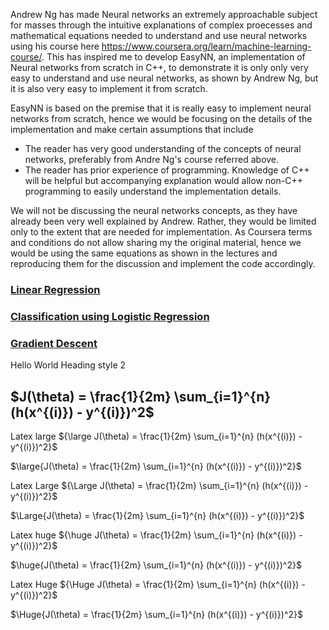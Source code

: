 Andrew Ng has made Neural networks an extremely approachable subject for masses through the intuitive explanations of complex proecesses and mathematical equations needed to understand and use neural networks using his course here https://www.coursera.org/learn/machine-learning-course/. This has inspired me to develop EasyNN, an implementation of Neural networks from scratch in C++, to demonstrate it is only only very easy to understand and use neural networks, as shown by Andrew Ng, but it is also very easy to implement it from scratch.

EasyNN is based on the premise that it is really easy to implement neural networks from scratch, hence we would be focusing on the details of the implementation and make certain assumptions that include

* The reader has very good understanding of the concepts of neural networks, preferably from Andre Ng's course referred above.
* The reader has prior experience of programming. Knowledge of C++ will be helpful but accompanying explanation would allow non-C++ programming to easily understand the implementation details.

We will not be discussing the neural networks concepts, as they have already been very well explained by Andrew. Rather, they would be limited only to the extent that are needed for implementation. As Coursera terms and conditions do not allow sharing my the original material, hence we would be using the same equations as shown in the lectures and reproducing them for the discussion and implement the code accordingly.

### [Linear Regression](./LinearRegression.md)

### [Classification using Logistic Regression](./LogisticRegression.md)

### [Gradient Descent](./GradientDescent.md)


Hello World
Heading style 2
## $J(\theta) = \frac{1}{2m} \sum_{i=1}^{n} (h(x^{(i)}) - y^{(i)})^2$

Latex large
${\large J(\theta) = \frac{1}{2m} \sum_{i=1}^{n} (h(x^{(i)}) - y^{(i)})^2}$

$\large{J(\theta) = \frac{1}{2m} \sum_{i=1}^{n} (h(x^{(i)}) - y^{(i)})^2}$

Latex Large
${\Large J(\theta) = \frac{1}{2m} \sum_{i=1}^{n} (h(x^{(i)}) - y^{(i)})^2}$

$\Large{J(\theta) = \frac{1}{2m} \sum_{i=1}^{n} (h(x^{(i)}) - y^{(i)})^2}$

Latex huge
${\huge J(\theta) = \frac{1}{2m} \sum_{i=1}^{n} (h(x^{(i)}) - y^{(i)})^2}$

$\huge{J(\theta) = \frac{1}{2m} \sum_{i=1}^{n} (h(x^{(i)}) - y^{(i)})^2}$

Latex Huge
${\Huge J(\theta) = \frac{1}{2m} \sum_{i=1}^{n} (h(x^{(i)}) - y^{(i)})^2}$

$\Huge{J(\theta) = \frac{1}{2m} \sum_{i=1}^{n} (h(x^{(i)}) - y^{(i)})^2}$
